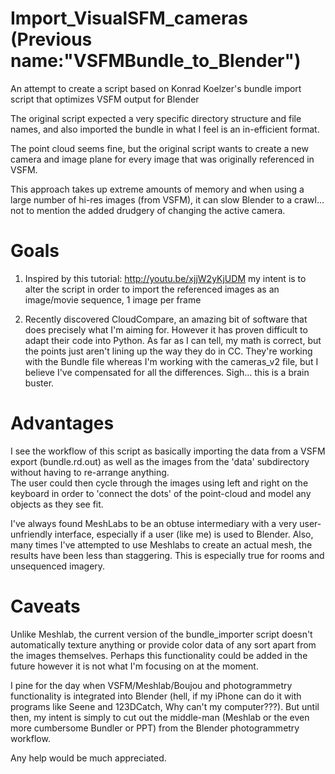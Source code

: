 Import_VisualSFM_cameras (Previous name:"VSFMBundle_to_Blender")
=====================

An attempt to create a script based on Konrad Koelzer's bundle import script that optimizes VSFM output for Blender

The original script expected a very specific directory structure and file names, 
and also imported the bundle in what I feel is an in-efficient format.  

The point cloud seems fine, but the original script wants to create a new camera and image plane
for every image that was originally referenced in VSFM.  

This approach takes up extreme amounts of memory and when using a large number of hi-res images (from VSFM), 
it can slow Blender to a crawl... not to mention the added drudgery of changing the active camera.

Goals
=====

1. Inspired by this tutorial: http://youtu.be/xjjW2yKjUDM my intent is to alter the script
    in order to import the referenced images as an image/movie sequence, 1 image per frame

2. Recently discovered CloudCompare, an amazing bit of software that does precisely what I'm aiming for.  However it
    has proven difficult to adapt their code into Python.  As far as I can tell, my math is correct, but the points
    just aren't lining up the way they do in CC.  They're working with the Bundle file whereas I'm working with the
    cameras_v2 file, but I believe I've compensated for all the differences.  Sigh... this is a brain buster.  
    
Advantages
==========

I see the workflow of this script as basically importing the data from a VSFM export (bundle.rd.out)
  as well as the images from the 'data' subdirectory without having to re-arrange anything.  
  The user could then cycle through the images using left and right on the keyboard in order to 'connect the dots'
  of the point-cloud and model any objects as they see fit.  
  
I've always found MeshLabs to be an obtuse intermediary with a very user-unfriendly interface, especially if
  a user (like me) is used to Blender.  Also, many times I've attempted to use Meshlabs to create an actual mesh, 
  the results have been less than staggering.  This is especially true for rooms and unsequenced imagery.
  
Caveats
=======

Unlike Meshlab, the current version of the bundle_importer script doesn't automatically texture anything or provide
  color data of any sort apart from the images themselves.  Perhaps this functionality could be added in the future
  however it is not what I'm focusing on at the moment.
  
I pine for the day when VSFM/Meshlab/Boujou and photogrammetry functionality is integrated into Blender (hell, if 
  my iPhone can do it with programs like Seene and 123DCatch, Why can't my computer???).
  But until then, my intent is simply to cut out the middle-man (Meshlab or the even more cumbersome Bundler or PPT)
  from the Blender photogrammetry workflow.
  
  
Any help would be much appreciated.
